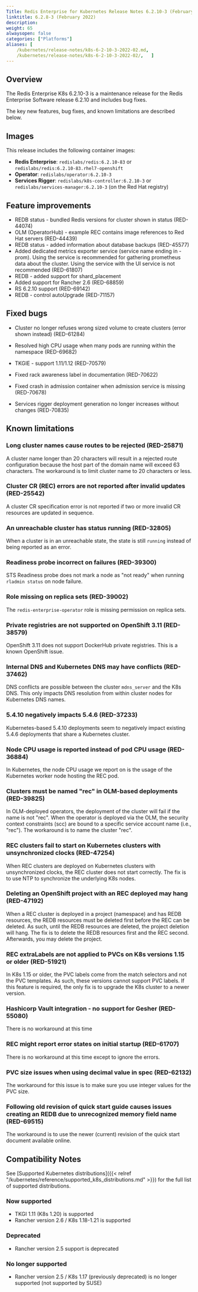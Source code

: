 ```yaml
---
Title: Redis Enterprise for Kubernetes Release Notes 6.2.10-3 (February 2022)
linktitle: 6.2.8-3 (February 2022)
description: 
weight: 65
alwaysopen: false
categories: ["Platforms"]
aliases: [
    /kubernetes/release-notes/k8s-6-2-10-3-2022-02.md,
    /kubernetes/release-notes/k8s-6-2-10-3-2022-02/,   ]
---
```

## Overview

The Redis Enterprise K8s 6.2.10-3 is a maintenance release for the Redis Enterprise Software release 6.2.10 and includes bug fixes.

The key new features, bug fixes, and known limitations are described below.

## Images

This release includes the following container images:

* **Redis Enterprise**: `redislabs/redis:6.2.10-83` or  `redislabs/redis:6.2.10-83.rhel7-openshift`
* **Operator**: `redislabs/operator:6.2.10-3`
* **Services Rigger**: `redislabs/k8s-controller:6.2.10-3` or `redislabs/services-manager:6.2.10-3` (on the Red Hat registry)

## Feature improvements

* REDB status - bundled Redis versions for cluster shown in status (RED-44074)
* OLM (OperatorHub) - example REC contains image references to Red Hat servers (RED-44439)
* REDB status - added information about database backups (RED-45577)
* Added dedicated metrics exporter service (service name ending in -prom). Using the service is recommended for gathering prometheus data about the cluster. Using the service with the UI service is not recommended (RED-61807)
* REDB - added support for shard_placement
* Added support for Rancher 2.6 (RED-68859)
* RS 6.2.10 support (RED-69142)
* REDB - control autoUpgrade (RED-71157)

## Fixed bugs

* Cluster no longer refuses wrong sized volume to create clusters (error shown instead) (RED-61284)

* Resolved high CPU usage when many pods are running within the namespace (RED-69682)

* TKGIE - support 1.11/1.12 (RED-70579)

* Fixed rack awareness label in documentation (RED-70622)

* Fixed crash in admission container when admission service is missing (RED-70678)

* Services rigger deployment generation no longer increases without changes (RED-70835)

## Known limitations

### Long cluster names cause routes to be rejected  (RED-25871)

A cluster name longer than 20 characters will result in a rejected route configuration because the host part of the domain name will exceed 63 characters. The workaround is to limit cluster name to 20 characters or less.

### Cluster CR (REC) errors are not reported after invalid updates (RED-25542)

A cluster CR specification error is not reported if two or more invalid CR resources are updated in sequence.

### An unreachable cluster has status running (RED-32805)

When a cluster is in an unreachable state, the state is still `running` instead of being reported as an error.

### Readiness probe incorrect on failures (RED-39300)

STS Readiness probe does not mark a node as "not ready" when running `rladmin status` on node failure.

### Role missing on replica sets (RED-39002)

The `redis-enterprise-operator` role is missing permission on replica sets.

### Private registries are not supported on OpenShift 3.11 (RED-38579)

OpenShift 3.11 does not support DockerHub private registries. This is a known OpenShift issue.

### Internal DNS and Kubernetes DNS may have conflicts (RED-37462)

DNS conflicts are possible between the cluster `mdns_server` and the K8s DNS. This only impacts DNS resolution from within cluster nodes for Kubernetes DNS names.

### 5.4.10 negatively impacts 5.4.6 (RED-37233)

Kubernetes-based 5.4.10 deployments seem to negatively impact existing 5.4.6 deployments that share a Kubernetes cluster.

### Node CPU usage is reported instead of pod CPU usage (RED-36884)

In Kubernetes, the node CPU usage we report on is the usage of the Kubernetes worker node hosting the REC pod.

### Clusters must be named "rec" in OLM-based deployments (RED-39825)

In OLM-deployed operators, the deployment of the cluster will fail if the name is not "rec". When the operator is deployed via the OLM, the security context constraints (scc) are bound to a specific service account name (i.e., "rec"). The workaround is to name the cluster "rec".

### REC clusters fail to start on Kubernetes clusters with unsynchronized clocks (RED-47254)

When REC clusters are deployed on Kubernetes clusters with unsynchronized clocks, the REC cluster does not start correctly. The fix is to use NTP to synchronize the underlying K8s nodes.

### Deleting an OpenShift project with an REC deployed may hang (RED-47192)

When a REC cluster is deployed in a project (namespace) and has REDB resources, the
REDB resources must be deleted first before the REC can be deleted. As such, until the
REDB resources are deleted, the project deletion will hang. The fix is to delete the
REDB resources first and the REC second. Afterwards, you may delete the project.

### REC extraLabels are not applied to PVCs on K8s versions 1.15 or older (RED-51921)

In K8s 1.15 or older, the PVC labels come from the match selectors and not the
PVC templates. As such, these versions cannot support PVC labels. If this feature
is required, the only fix is to upgrade the K8s cluster to a newer version.

### Hashicorp Vault integration - no support for Gesher (RED-55080)

There is no workaround at this time

### REC might report error states on initial startup (RED-61707)

There is no workaround at this time except to ignore the errors.

### PVC size issues when using decimal value in spec (RED-62132)

The workaround for this issue is to make sure you use integer values for the PVC size.

### Following old revision of quick start guide causes issues creating an REDB due to unrecognized memory field name (RED-69515)

The workaround is to use the newer (current) revision of the quick start document available online.

## Compatibility Notes

See [Supported Kubernetes distributions]({{< relref "/kubernetes/reference/supported_k8s_distributions.md" >}}) for the full list of supported distributions.

### Now supported

* TKGI 1.11 (K8s 1.20) is supported
* Rancher version 2.6 / K8s 1.18-1.21 is supported

### Deprecated

* Rancher version 2.5 support is deprecated

### No longer supported

* Rancher version 2.5 / K8s 1.17 (previously deprecated) is no longer supported (not supported by SUSE)
